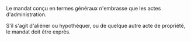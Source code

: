   
 Le mandat conçu en termes généraux n'embrasse que les actes d'administration.  

  
 S'il s'agit d'aliéner ou hypothéquer, ou de quelque autre acte de propriété, le mandat doit être exprès.  
